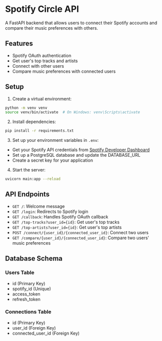 # Spotify Circle API

A FastAPI backend that allows users to connect their Spotify accounts and compare their music preferences with others.

## Features

- Spotify OAuth authentication
- Get user's top tracks and artists
- Connect with other users
- Compare music preferences with connected users

## Setup

1. Create a virtual environment:
```bash
python -m venv venv
source venv/bin/activate  # On Windows: venv\Scripts\activate
```

2. Install dependencies:
```bash
pip install -r requirements.txt
```

3. Set up your environment variables in `.env`:
- Get your Spotify API credentials from [Spotify Developer Dashboard](https://developer.spotify.com/dashboard)
- Set up a PostgreSQL database and update the DATABASE_URL
- Create a secret key for your application

4. Start the server:
```bash
uvicorn main:app --reload
```

## API Endpoints

- `GET /`: Welcome message
- `GET /login`: Redirects to Spotify login
- `GET /callback`: Handles Spotify OAuth callback
- `GET /top-tracks?user_id={id}`: Get user's top tracks
- `GET /top-artists?user_id={id}`: Get user's top artists
- `POST /connect/{user_id}/{connected_user_id}`: Connect two users
- `GET /compare/{user_id}/{connected_user_id}`: Compare two users' music preferences

## Database Schema

### Users Table
- id (Primary Key)
- spotify_id (Unique)
- access_token
- refresh_token

### Connections Table
- id (Primary Key)
- user_id (Foreign Key)
- connected_user_id (Foreign Key) 